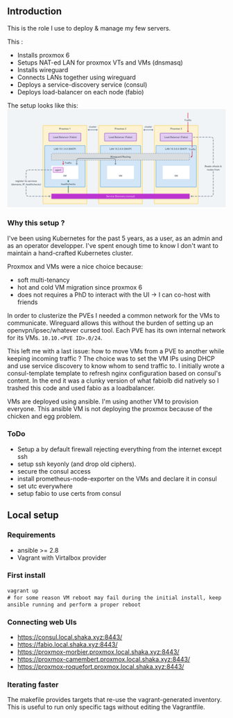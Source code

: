## Introduction

This is the role I use to deploy & manage my few servers.

This :
* Installs proxmox 6
* Setups NAT-ed LAN for proxmox VTs and VMs (dnsmasq)
* Installs wireguard
* Connects LANs together using wireguard
* Deploys a service-discovery service (consul)
* Deploys load-balancer on each node (fabio)

The setup looks like this:
![infrastructure schema](./docs/infra-schema.png)

### Why this setup ?

I've been using Kubernetes for the past 5 years, as a user, as an admin and as an operator developper.
I've spent enough time to know I don't want to maintain a hand-crafted Kubernetes cluster.

Proxmox and VMs were a nice choice because:
* soft multi-tenancy
* hot and cold VM migration since proxmox 6
* does not requires a PhD to interact with the UI -> I can co-host with friends

In order to clusterize the PVEs I needed a common network for the VMs to communicate.
Wireguard allows this without the burden of setting up an openvpn/ipsec/whatever cursed tool.
Each PVE has its own internal network for its VMs. `10.10.<PVE ID>.0/24`.

This left me with a last issue: how to move VMs from a PVE to another while keeping incoming traffic ?
The choice was to set the VM IPs using DHCP and use service discovery to know whom to send traffic to.
I initially wrote a consul-template template to refresh nginx configuration
based on consul's content. In the end it was a clunky version of what fabiolb
did natively so I trashed this code and used fabio as a loadbalancer.

VMs are deployed using ansible. I'm using another VM to provision everyone.
This ansible VM is not deploying the proxmox because of the chicken and egg
problem.

### ToDo

* Setup a by default firewall rejecting everything from the internet except ssh
* setup ssh keyonly (and drop old ciphers).
* secure the consul access
* install prometheus-node-exporter on the VMs and declare it in consul
* set utc everywhere
* setup fabio to use certs from consul

## Local setup

### Requirements

* ansible >= 2.8
* Vagrant with Virtalbox provider

### First install

```
vagrant up
# for some reason VM reboot may fail during the initial install, keep ansible running and perform a proper reboot
```

### Connecting web UIs

* https://consul.local.shaka.xyz:8443/
* https://fabio.local.shaka.xyz:8443/
* https://proxmox-morbier.proxmox.local.shaka.xyz:8443/
* https://proxmox-camembert.proxmox.local.shaka.xyz:8443/
* https://proxmox-roquefort.proxmox.local.shaka.xyz:8443/

### Iterating faster

The makefile provides targets that re-use the vagrant-generated inventory.
This is useful to run only specific tags without editing the Vagrantfile.
